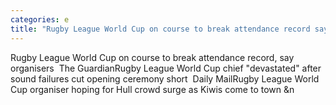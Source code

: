 ```yaml
---
categories: e
title: "Rugby League World Cup on course to break attendance record say organisers  The Guardian"
---
```

Rugby League World Cup on course to break attendance record, say organisers&nbsp;&nbsp;The GuardianRugby League World Cup chief "devastated" after sound failures cut opening ceremony short&nbsp;&nbsp;Daily MailRugby League World Cup organiser hoping for Hull crowd surge as Kiwis come to town&nbsp;&n